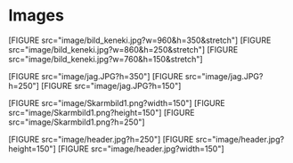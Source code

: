 
Images
==============================================
[FIGURE src="image/bild_keneki.jpg?w=960&h=350&stretch"]
[FIGURE src="image/bild_keneki.jpg?w=860&h=250&stretch"]
[FIGURE src="image/bild_keneki.jpg?w=760&h=150&stretch"]


[FIGURE src="image/jag.JPG?h=350"]
[FIGURE src="image/jag.JPG?h=250"]
[FIGURE src="image/jag.JPG?h=150"]

[FIGURE src="image/Skarmbild1.png?width=150"]
[FIGURE src="image/Skarmbild1.png?height=150"]
[FIGURE src="image/Skarmbild1.png?h=250"]

[FIGURE src="image/header.jpg?h=250"]
[FIGURE src="image/header.jpg?height=150"]
[FIGURE src="image/header.jpg?width=150"]
